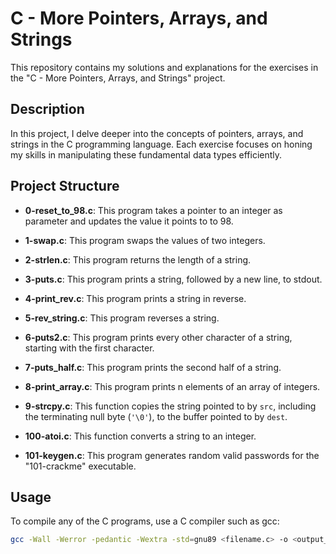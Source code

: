 # C - More Pointers, Arrays, and Strings

This repository contains my solutions and explanations for the exercises in the "C - More Pointers, Arrays, and Strings" project.

## Description

In this project, I delve deeper into the concepts of pointers, arrays, and strings in the C programming language. Each exercise focuses on honing my skills in manipulating these fundamental data types efficiently.

## Project Structure

- **0-reset_to_98.c**: This program takes a pointer to an integer as parameter and updates the value it points to to 98.

- **1-swap.c**: This program swaps the values of two integers.

- **2-strlen.c**: This program returns the length of a string.

- **3-puts.c**: This program prints a string, followed by a new line, to stdout.

- **4-print_rev.c**: This program prints a string in reverse.

- **5-rev_string.c**: This program reverses a string.

- **6-puts2.c**: This program prints every other character of a string, starting with the first character.

- **7-puts_half.c**: This program prints the second half of a string.

- **8-print_array.c**: This program prints n elements of an array of integers.

- **9-strcpy.c**: This function copies the string pointed to by `src`, including the terminating null byte (`'\0'`), to the buffer pointed to by `dest`.

- **100-atoi.c**: This function converts a string to an integer.

- **101-keygen.c**: This program generates random valid passwords for the "101-crackme" executable.

## Usage

To compile any of the C programs, use a C compiler such as gcc:
```bash
gcc -Wall -Werror -pedantic -Wextra -std=gnu89 <filename.c> -o <output_filename>

